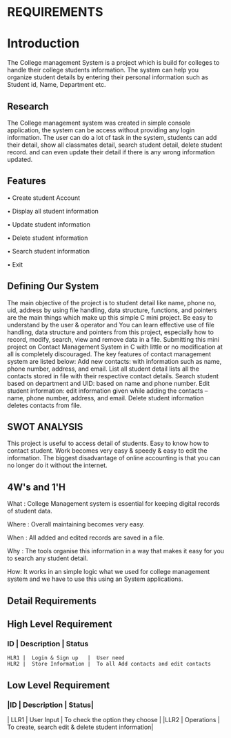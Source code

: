 
# REQUIREMENTS


# Introduction

The College management System is a project which is build for colleges to handle their college students information. 
The system can help you organize student details by entering their personal information such as Student id, Name, Department etc.
 
 
## Research

The College management system was created in simple console application, the system can be access without providing any login information.
The user can do a lot of task in the system, students can add their detail, show all classmates detail, search student detail, delete student record.
and can even update their detail if there is any wrong information updated.


## Features


•	Create student Account

•	Display all student information

•	Update student information

•	Delete student information

•	Search student information

•	Exit

## Defining Our System

The main objective of the project is to student detail like name, phone no, uid, address by using file handling, 
data structure, functions, and pointers are the main things which make up this simple C mini project. 
Be easy to understand by the user & operator and You can learn effective use of file handling, 
data structure and pointers from this project, especially how to record, modify, search, view and remove data in a file.
Submitting this mini project on Contact Management System in C with little or no modification at all is completely discouraged. 
The key features of contact management system are listed below:
Add new contacts: with information such as name, phone number, address, and email.
List all student detail lists all the contacts stored in file with their respective contact details.
Search student based on department and UID: based on name and phone number.
Edit student information: edit information given while adding the contacts – name, phone number, address, and email.
Delete student information deletes contacts from file.

## SWOT ANALYSIS

This project is useful to access detail of students.
Easy to know how to contact student. Work becomes very easy & speedy & easy to edit the information.
The biggest disadvantage of online accounting is that you can no longer do it without the internet.

## 4W's and 1'H


What : College Management system is essential for keeping digital records of student data.

Where : Overall maintaining becomes very easy.

When : All added and edited records are saved in a file.

Why : The tools organise this information in a way that makes it easy for you to search any student detail.

How: It works in an simple logic what  we used for college management system and we have to use this using an System applications.


## Detail Requirements



## High Level Requirement

### ID	 |      Description	   | Status
    HLR1 | 	Login & Sign up	  |  User need 
    HLR2 | 	Store Information |  To all Add contacts and edit contacts

## Low Level Requirement

### |ID     |     Description  |   Status|
   | LLR1  |  User Input       | To check the option they choose |
    |LLR2  |  Operations       |   To create, search edit & delete student information|
